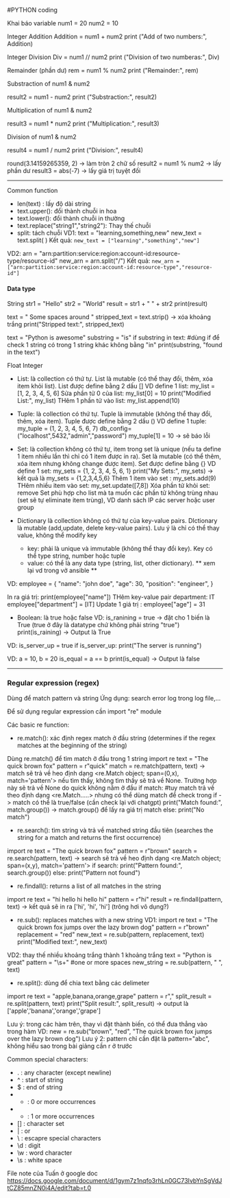 #PYTHON coding

Khai báo variable
num1 = 20
num2 = 10

Integer Addition
Addition = num1 + num2
print ("Add of two numbers:", Addition)

Integer Division
Div = num1 // num2
print ("Division of two numberas:", Div)

Remainder (phần dư)
rem = num1 % num2
print ("Remainder:", rem)

Substraction of num1 & num2

result2 = num1 - num2
print ("Substraction:", result2)

Multiplication of num1 & num2

result3 = num1 * num2
print ("Multiplication:", result3)



Division of num1 & num2

result4 = num1 / num2
print ("Division:", result4)

round(3.14159265359, 2)  -> làm tròn 2 chữ số
result2 = num1 % num2 -> lấy phần dư
result3 = abs(-7) -> lấy giá trị tuyệt đối

---
Common function

- len(text) : lấy độ dài string
- text.upper(): đổi thành chuỗi in hoa
- text.lower(): đổi thành chuỗi in thường
- text.replace("string1","string2"): Thay thế chuỗi
- split: tách chuỗi
VD1:
text = "learning,something,new"
new_text = text.split( )
Kết quả: `new_text = ["learning","something","new"]`

VD2:
arn = "arn:partition:service:region:account-id:resource-type/resource-id"
new_arn = arn.split("/")
Kết quả: `new_arn = ["arn:partition:service:region:account-id:resource-type","resource-id"]`





#### Data type
String
str1 = "Hello"
str2 = "World"
result = str1 + " " + str2
print(result)


text = "   Some spaces around   "
stripped_text = text.strip() -> xóa khoảng trắng
print("Stripped text:", stripped_text)

text = "Python is awesome"
substring = "is"
if substring in text: #dùng if để check 1 string có trong 1 string khác không bằng "in"
    print(substring, "found in the text")

Float
Integer

- List: là collection có thứ tự. List là mutable (có thể thay đổi, thêm, xóa item khỏi list). List được define bằng 2 dấu []
VD define 1 list: my_list = [1, 2, 3, 4, 5, 6]
Sửa phần tử 0 của list: my_list[0] = 10 
print("Modified List:", my_list)
THêm 1 phần tử vào list: my_list.append(10)

- Tuple: là collection có thứ tự. Tuple là immutable (không thể thay đổi, thêm, xóa item). Tuple được define bằng 2 dấu ()
VD define 1 tuple: my_tuple = (1, 2, 3, 4, 5, 6, 7)
db_config=("localhost",5432,"admin","password")
my_tuple[1] = 10 -> sẽ báo lỗi

- Set: là collection không có thứ tự, item trong set là unique (nếu ta define 1 item nhiều lần thì chỉ có 1 item được in ra). Set là mutable (có thể thêm, xóa item nhưng không change được item). Set được define bằng {}
VD define 1 set: my_sets = {1, 2, 3, 4, 5, 6, 1}
print("My Sets:", my_sets) -> kết quả là my_sets = {1,2,3,4,5,6}
Thêm 1 item vào set : my_sets.add(9)
THêm nhiều item vào set: my_set.update([7,8])
Xóa phần tử khỏi set: remove
Set phù hợp cho list mà ta muốn các phần tử không trùng nhau (set sẽ tự eliminate item trùng), VD danh sách IP các server hoặc user group

- Dictionary là collection không có thứ tự của key-value pairs. DIctionary là mutable (add,update, delete key-value pairs). Lưu ý là chỉ có thể thay value, không thể modify key
  - key: phải là unique và immutable (không thể thay đổi key). Key có thể type string, number hoặc tuple
  - value: có thể là any data type (string, list, other dictionary). ** xem lại vd trong vở ansible **
 
VD:
employee = {
  "name": "john doe",
  "age": 30,
  "position": "engineer",
}

In ra giá trị:
print(employee["name"]) 
THêm key-value pair department: IT
employee["department"] = [IT]
Update 1 giá trị :
employee["age"] = 31


- Boolean: là true hoặc false
VD: is_ranining = true -> đặt cho 1 biến là True (true ở đây là datatype chứ không phải string "true")
print(is_raining) -> Output là True

VD:
is_server_up = true
if is_server_up:
  print("The server is running")

VD:
a = 10, b = 20
is_equal = a == b
print(is_equal) -> Output là false


---

### Regular expression (regex)
Dùng để match pattern và string
Ứng dụng: search error log trong log file,...

Để sử dụng regular expression cần import "re" module

Các basic re function:

- re.match(): xác định regex match ở đầu string (determines if the regex matches at the beginning of the string)

Dùng re.match() để tìm match ở đầu trong 1 string
import re
text = "The quick brown fox"
pattern = r"quick"
match = re.match(pattern, text) -> match sẽ trả về heo định dạng <re.Match object; span=(0,x), match='pattern'> nếu tìm thấy, không tìm thấy sẽ trả về None. Trường hợp này sẽ trả về None do quick không nằm ở đầu
if match: #tuy match trả về theo định dạng <re.Match.....> nhưng có thể dùng match để check trong if -> match có thể là true/false (cần check lại với chatgpt)
    print("Match found:", match.group()) -> match.group() để lấy ra giá trị match
else:
    print("No match")

 
- re.search(): tìm string và trả về matched string đầu tiên (searches the string for a match and returns the first occurrence)

import re
text = "The quick brown fox"
pattern = r"brown"
search = re.search(pattern, text) -> search sẽ trả về heo định dạng <re.Match object; span=(x,y), match='pattern'>
if search:
    print("Pattern found:", search.group())
else:
    print("Pattern not found")

- re.findall(): returns a list of all matches in the string

import re
text = "hi hello hi hello hi"
pattern = r"hi"
result = re.findall(pattern, text) -> kết quả sẽ in ra ['hi', 'hi', 'hi'] (trông hơi vô dụng?)



- re.sub(): replaces matches with a new string
VD1:
import re
text = "The quick brown fox jumps over the lazy brown dog"
pattern = r"brown"
replacement = "red"
new_text = re.sub(pattern, replacement, text)
print("Modified text:", new_text)

VD2: thay thế nhiều khoảng trắng thành 1 khoảng trắng
text = "Python     is      great"
pattern = "\s+" #one or more spaces
new_string = re.sub(pattern, " ", text)

- re.split(): dùng để chia text bằng các delimeter

import re
text = "apple,banana,orange,grape"
pattern = r","
split_result = re.split(pattern, text)
print("Split result:", split_result) -> output là ['apple','banana','orange','grape']



Lưu ý: trong các hàm trên, thay vì đặt thành biến, có thể đưa thẳng vào trong hàm
VD: new = re.sub("brown", "red", "The quick brown fox jumps over the lazy brown dog")
Lưu ý 2: pattern chỉ cần đặt là pattern="abc", không hiểu sao trong bài giảng cần r ở trước

Common special  characters:
- . : any character (except newline)
- ^ : start of string
- $ : end of string
- * : 0 or more occurrences
- + : 1 or more occurrences
- [] : character set
- | : or
- \ : escapre special characters
- \d : digit
- \w : word character
- \s : white space



	




	





File note của Tuấn ở google doc
https://docs.google.com/document/d/1gym7z1nqfo3rhLn0GC73IvbYnSgVdJtCZ85mnZN0i4A/edit?tab=t.0
